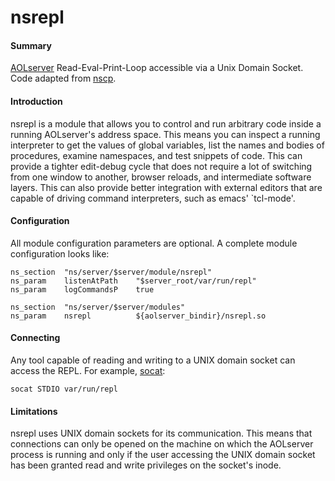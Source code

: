 nsrepl
======

#### Summary ####
[AOLserver](http://code.google.com/p/aolserver/) Read-Eval-Print-Loop accessible via a Unix Domain Socket.  Code adapted from [nscp](http://code.google.com/p/aolserver/wiki/nscp).

#### Introduction ####
nsrepl is a module that allows you to control and run arbitrary code inside a running AOLserver's address space.  This means you can inspect a running interpreter to get the values of global variables, list the names and bodies of procedures, examine namespaces, and test snippets of code.  This can provide a tighter edit-debug cycle that does not require a lot of switching from one window to another, browser reloads, and intermediate software layers.  This can also provide better integration with external editors that are capable of driving command interpreters, such as emacs' `tcl-mode'.

#### Configuration ####
All module configuration parameters are optional.  A complete module configuration looks like:

    ns_section  "ns/server/$server/module/nsrepl"
    ns_param    listenAtPath    "$server_root/var/run/repl"
    ns_param    logCommandsP    true
    
    ns_section  "ns/server/$server/modules"
    ns_param    nsrepl          ${aolserver_bindir}/nsrepl.so
    

#### Connecting ####
Any tool capable of reading and writing to a UNIX domain socket can access the REPL.  For example, [socat](http://www.dest-unreach.org/socat/):

    socat STDIO var/run/repl

#### Limitations ####
nsrepl uses UNIX domain sockets for its communication.  This means that connections can only be opened on the machine on which the AOLserver process is running and only if the user accessing the UNIX domain socket has been granted read and write privileges on the socket's inode.
